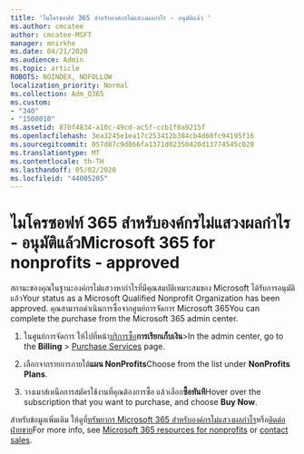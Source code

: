```yaml
---
title: 'ไมโครซอฟท์ 365 สําหรับองค์กรไม่แสวงผลกําไร - อนุมัติแล้ว '
ms.author: cmcatee
author: cmcatee-MSFT
manager: mnirkhe
ms.date: 04/21/2020
ms.audience: Admin
ms.topic: article
ROBOTS: NOINDEX, NOFOLLOW
localization_priority: Normal
ms.collection: Adm_O365
ms.custom:
- "340"
- "1500010"
ms.assetid: 870f4834-a10c-49cd-ac5f-ccb1f0a9215f
ms.openlocfilehash: 3ea3245e1ea17c253412b384cb4d60fc94195f16
ms.sourcegitcommit: 057d87c9d866fa1371d02350420d13774545c028
ms.translationtype: MT
ms.contentlocale: th-TH
ms.lasthandoff: 05/02/2020
ms.locfileid: "44005205"
---
```

# <a name="microsoft-365-for-nonprofits---approved"></a><span data-ttu-id="75fe2-102">ไมโครซอฟท์ 365 สําหรับองค์กรไม่แสวงผลกําไร - อนุมัติแล้ว</span><span class="sxs-lookup"><span data-stu-id="75fe2-102">Microsoft 365 for nonprofits - approved</span></span>

<span data-ttu-id="75fe2-103">สถานะของคุณในฐานะองค์กรไม่แสวงหากําไรที่มีคุณสมบัติเหมาะสมของ Microsoft ได้รับการอนุมัติแล้ว</span><span class="sxs-lookup"><span data-stu-id="75fe2-103">Your status as a Microsoft Qualified Nonprofit Organization has been approved.</span></span> <span data-ttu-id="75fe2-104">คุณสามารถดําเนินการซื้อจากศูนย์การจัดการ Microsoft 365</span><span class="sxs-lookup"><span data-stu-id="75fe2-104">You can complete the purchase from the Microsoft 365 admin center.</span></span>

1. <span data-ttu-id="75fe2-105">ในศูนย์การจัดการ ให้ไปที่หน้า[บริการซื้อ](https://go.microsoft.com/fwlink/p/?linkid=868433)**การเรียกเก็บเงิน**\></span><span class="sxs-lookup"><span data-stu-id="75fe2-105">In the admin center, go to the **Billing** \> [Purchase Services](https://go.microsoft.com/fwlink/p/?linkid=868433) page.</span></span>

2. <span data-ttu-id="75fe2-106">เลือกจากรายการภายใต้**แผน NonProfits**</span><span class="sxs-lookup"><span data-stu-id="75fe2-106">Choose from the list under **NonProfits Plans**.</span></span>

3. <span data-ttu-id="75fe2-107">วางเมาส์เหนือการสมัครใช้งานที่คุณต้องการซื้อ แล้วเลือก**ซื้อทันที**</span><span class="sxs-lookup"><span data-stu-id="75fe2-107">Hover over the subscription that you want to purchase, and choose **Buy Now**.</span></span>

<span data-ttu-id="75fe2-108">สําหรับข้อมูลเพิ่มเติม ให้ดูที่[ทรัพยากร Microsoft 365 สําหรับองค์กรไม่แสวงผลกําไร](https://www.microsoft.com/nonprofits/microsoft-365)หรือ[ติดต่อฝ่ายขาย](https://www.microsoft.com/nonprofits/contact-us)</span><span class="sxs-lookup"><span data-stu-id="75fe2-108">For more info, see [Microsoft 365 resources for nonprofits](https://www.microsoft.com/nonprofits/microsoft-365) or [contact sales](https://www.microsoft.com/nonprofits/contact-us).</span></span>
